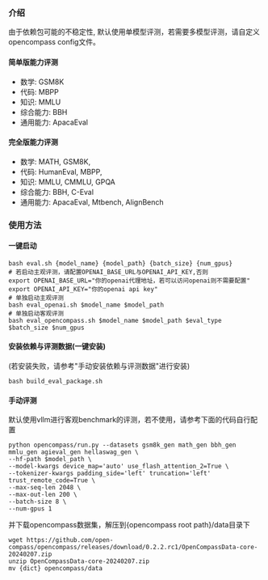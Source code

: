 ### 介绍
由于依赖包可能的不稳定性, 默认使用单模型评测，若需要多模型评测，请自定义opencompass config文件。

#### 简单版能力评测
- 数学: GSM8K
- 代码: MBPP
- 知识: MMLU
- 综合能力: BBH
- 通用能力: ApacaEval

#### 完全版能力评测
- 数学: MATH, GSM8K, 
- 代码: HumanEval, MBPP,
- 知识: MMLU, CMMLU, GPQA
- 综合能力: BBH, C-Eval
- 通用能力: ApacaEval, Mtbench, AlignBench

### 使用方法
#### 一键启动
```shell
bash eval.sh {model_name} {model_path} {batch_size} {num_gpus} 
# 若启动主观评测，请配置OPENAI_BASE_URL与OPENAI_API_KEY,否则
export OPENAI_BASE_URL="你的openai代理地址，若可以访问openai则不需要配置"
export OPENAI_API_KEY="你的openai api key"
# 单独启动主观评测
bash eval_openai.sh $model_name $model_path
# 单独启动客观评测
bash eval_opencompass.sh $model_name $model_path $eval_type $batch_size $num_gpus
```

#### 安装依赖与评测数据(一键安装)
(若安装失败，请参考"手动安装依赖与评测数据"进行安装)
```shell
bash build_eval_package.sh
```

#### 手动评测
默认使用vllm进行客观benchmark的评测，若不使用，请参考下面的代码自行配置
```shell
python opencompass/run.py --datasets gsm8k_gen math_gen bbh_gen mmlu_gen agieval_gen hellaswag_gen \
--hf-path $model_path \
--model-kwargs device_map='auto' use_flash_attention_2=True \
--tokenizer-kwargs padding_side='left' truncation='left' trust_remote_code=True \
--max-seq-len 2048 \
--max-out-len 200 \
--batch-size 8 \
--num-gpus 1
```

并下载opencompass数据集，解压到{opencompass root path}/data目录下 

```shell
wget https://github.com/open-compass/opencompass/releases/download/0.2.2.rc1/OpenCompassData-core-20240207.zip
unzip OpenCompassData-core-20240207.zip
mv {dict} opencompass/data
```
